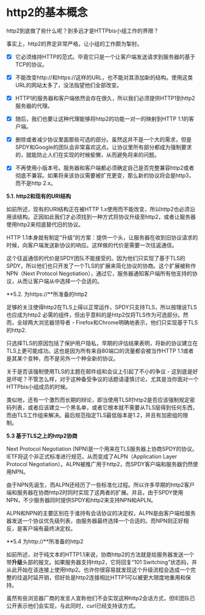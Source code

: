 # http2的基本概念

http2到底做了些什么呢？到多远才是HTTPbis小组工作的界限？

事实上，http2的界定非常严格，让小组的工作颇为掣肘。 <!-- 上面两段有点怪怪的 -->

* [X] 它必须维持HTTP的范式。毕竟它只是一个让客户端发送请求到服务器的基于TCP的协议。

* [X] 不能改变http://和https://这样的URL，也不能对其添加新的结构。使用这类URL的网站太多了，没法指望他们全部改变。

* [X] HTTP1的服务器和客户端依然会存在很久，所以我们必须提供HTTP1到http2服务器的代理。

* [X] 随后，我们也要让这种代理能够将http2的功能一对一的映射到HTTP 1.1的客户端。

* [X] 删除或者减少协议里面那些可选的部分。虽然这并不是一个大的需求，但是SPDY和Google的团队会非常喜欢这点。让协议里所有部分都成为强制要求的，就能防止人们在实现的时候偷懒，从而避免将来的问题。

* [X] 不再使用小版本号。服务器和客户端都必须确定自己是否完整兼容http2或者彻底不兼容。如果将来该协议需要被扩充更变，那么新的协议将会是http3，而不是http 2.x。

**5.1. http2和现有的URI结构**

如前所述，现有的URI结构正在被HTTP 1.x使用而不能改变，所以http2也必须沿用该结构。正因如此我们才必须找到一种方式将协议升级至http2，或者让服务器使用http2来彻底替代旧的协议。<!-- 调整了语序 -->

HTTP 1.1本身就有制定“升级”的方案：提供一个头，让服务器在收到旧协议请求的时候，向客户端发送新协议的响应。这样做的代价是需要一次往返通信。

这个往返通信的代价是SPDY团队不能接受的。因为他们只实现了基于TLS的SPDY，所以他们也只开发了一个TLS的扩展来简化协议的协商。这个扩展被称作NPN（Next Protocol Negotiation），通过它，服务器通知客户端所有他支持的协议，从而让客户端从中选择一个合适的。

**5.2. 为https://**所准备的http2<!--这节比较复杂，需要review-->

足够的关注使得http2在TLS上得以正常运作<!-- 前面这句怎么翻译好？ -->，SPDY只支持TLS，所以按理说TLS也应成为http2 必需的组件，但出乎意料的是http2仅将TLS作为可选部分。然而，全球两大浏览器领导者 - Firefox和Chrome明确地表示，他们只实现基于TLS的http2.

只选择TLS的原因包括了保护用户隐私，早期的评估结果表明，将新的协议建立在TLS上更可能成功。这也是因为所有来自80端口的流量都会被当作HTTP 1.1或者是其某个变种，而不是另外一个种全新的协议。<!-- 这一句话的翻译也值得商榷 -->

关于是否该强制使用TLS的主题在邮件组和会议上引起了不小的争议 - 这到底是好是坏呢？不管怎么样，对于这种备受争议的话题请谨慎讨论，尤其是当你面对一个HTTPbis小组成员的时候。

类似地，还有一个激烈而长期的辩论，即当使用TLS时http2是否应该强制规定密码列表，或者应该建立一个黑名单，或者它根本就不需要从TLS层得到任何东西，而由TLS工作组来解决。最后规范指定TLS最低版本是1.2，并且有加密组的限制。<!-- 这段也翻译的不太好 -->


**5.3 基于TLS之上的http2协商**<!-- 这个标题翻译的不好 -->

Next Protocol Negotiation (NPN)是一个用来在TLS服务器上协商SPDY的协议。IETF将这个非正式标准进行规范，从而变成了ALPN（Application Layer Protocol Negotiation）。ALPN被推广用于http2，而SPDY客户端和服务器仍然使用NPN。

由于NPN先诞生，而ALPN还经历了一些标准化过程。所以许多早期的http2客户端和服务器在协商http2时同时实现了这两者的扩展。并且，由于SPDY使用NPN，不少服务器同时提供SPDY和http2来支持NPN和APLN。<!-- 后一句有点莫名其妙 -->

ALPN和NPN的主要区别在于谁持有会话协议的决定权，ALPN是由客户端给服务器发送一个协议优先级列表，由服务器最终选择一个合适的。而NPN则正好相反，是客户端有最终决定权。


**5.4 为http://**所准备的http2

如前所述，对于纯文本的HTTP1.1来说，协商http2的方法就是给服务器发送一个带**升级**头部的报文。如果服务器支持http2，它将回复“101 Switching”状态码，并从此开始在该连接上使用http2。也许你很容易就发现这个升级流程会造成一个完整的往返时延开销，但好处是http2连接相比HTTP1可以被更大限度地重用和保持。

虽然有些浏览器厂商的发言人宣称他们不会实现这种http2会话方式，但IE团队已公开表示他们会实现，与此同时，curl已经支持该方式。

<!-- 整个这一章的翻译质量都堪忧 -->
